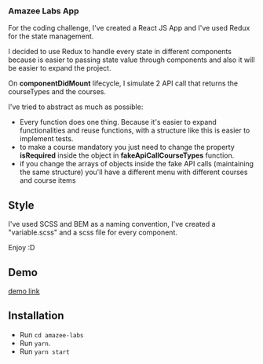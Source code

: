 ### Amazee Labs App


For the coding challenge, I've created a React JS App and I've used Redux for the state management.

I decided to use Redux to handle every state in different components because is easier to passing state value through components and also it will be easier to expand the project.

On **componentDidMount** lifecycle, I simulate 2 API call that returns the courseTypes and the courses. 

I've tried to abstract as much as possible:

* Every function does one thing. Because it's easier to expand functionalities and reuse functions, with a structure like this is easier to implement tests.
* to make a course mandatory you just need to change the property **isRequired** inside the object in **fakeApiCallCourseTypes** function.	
* if you change the arrays of objects inside the fake API calls (maintaining the same structure) you'll have a different menu with different courses and course items

## Style
I've used SCSS and BEM as a naming convention, I've created a "variable.scss" and a scss file for every component.

Enjoy :D

## Demo
[demo link](http://amazee-labs.mattiasimonato.com/)

## Installation
* Run `cd amazee-labs`
* Run `yarn`.
* Run `yarn start`
